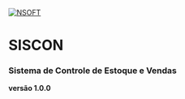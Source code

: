  [![NSOFT](https://travis-ci.org/gobuffalo/tags.svg?branch=master)](https://travis-ci.org/gobuffalo/tags)


# SISCON
### Sistema de Controle de Estoque e Vendas
**versão 1.0.0**


